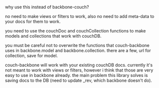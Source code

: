 why use this instead of backbone-couch?

no need to make views or filters to work, also no need to add meta-data to your docs for them to work.

you need to use the couchDoc and couchCollection functions to make models and collections that work with couchDB.

you must be careful not to overwrite the functions that couch-backbone uses in backbone.model and backbone.collection. there are a few, url for collection, save for model.

couch-backbone will work with your existing couchDB docs.  currently it's not meant to work with views or filters, however i think that those are very easy to use in backbone already. the main problem this library solves is saving docs to the DB (need to update _rev, which backbone doesn't do).